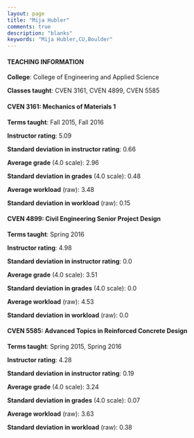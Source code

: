 ```yaml
---
layout: page
title: "Mija Hubler" 
comments: true
description: "blanks"
keywords: "Mija Hubler,CU,Boulder"
---
```

<head>
<script src="https://ajax.googleapis.com/ajax/libs/jquery/2.1.3/jquery.min.js"></script>
<script src="https://dl.dropboxusercontent.com/s/pc42nxpaw1ea4o9/highcharts.js?dl=0"></script>
<!-- <script src="../assets/js/highcharts.js"></script> -->
<style type="text/css">@font-face {
	font-family: "Bebas Neue";
	src: url(https://www.filehosting.org/file/details/544349/BebasNeue Regular.otf) format("opentype");
	}
	h1.Bebas { 
		font-family: "Bebas Neue", Verdana, Tahoma;
	}
</style>
</head>
	   
#### TEACHING INFORMATION

**College**: College of Engineering and Applied Science

**Classes taught**: CVEN 3161, CVEN 4899, CVEN 5585

#### CVEN 3161: Mechanics of Materials 1

**Terms taught**: Fall 2015, Fall 2016

**Instructor rating**: 5.09

**Standard deviation in instructor rating**: 0.66

**Average grade** (4.0 scale): 2.96

**Standard deviation in grades** (4.0 scale): 0.48

**Average workload** (raw): 3.48

**Standard deviation in workload** (raw): 0.15

#### CVEN 4899: Civil Engineering Senior Project Design

**Terms taught**: Spring 2016

**Instructor rating**: 4.98

**Standard deviation in instructor rating**: 0.0

**Average grade** (4.0 scale): 3.51

**Standard deviation in grades** (4.0 scale): 0.0

**Average workload** (raw): 4.53

**Standard deviation in workload** (raw): 0.0

#### CVEN 5585: Advanced Topics in Reinforced Concrete Design

**Terms taught**: Spring 2015, Spring 2016

**Instructor rating**: 4.28

**Standard deviation in instructor rating**: 0.19

**Average grade** (4.0 scale): 3.24

**Standard deviation in grades** (4.0 scale): 0.07

**Average workload** (raw): 3.63

**Standard deviation in workload** (raw): 0.38

